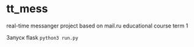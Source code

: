 # tt_mess
real-time messanger
project based on mail.ru educational course term 1

Запуск flask `python3 run.py`


